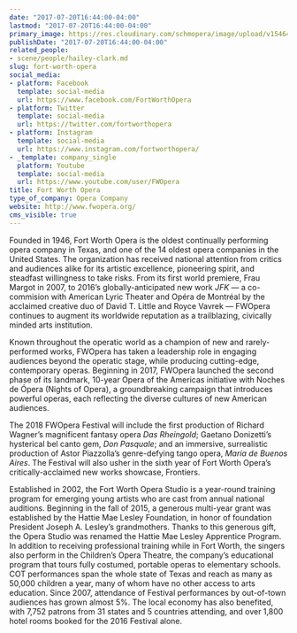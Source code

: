 ```yaml
---
date: "2017-07-20T16:44:00-04:00"
lastmod: "2017-07-20T16:44:00-04:00"
primary_image: https://res.cloudinary.com/schmopera/image/upload/v1546479415/media/2019/01/Logo-FortWorthOpera.png
publishDate: "2017-07-20T16:44:00-04:00"
related_people:
- scene/people/hailey-clark.md
slug: fort-worth-opera
social_media:
- platform: Facebook
  template: social-media
  url: https://www.facebook.com/FortWorthOpera
- platform: Twitter
  template: social-media
  url: https://twitter.com/fortworthopera
- platform: Instagram
  template: social-media
  url: https://www.instagram.com/fortworthopera/
- _template: company_single
  platform: Youtube
  template: social-media
  url: https://www.youtube.com/user/FWOpera
title: Fort Worth Opera
type_of_company: Opera Company
website: http://www.fwopera.org/
cms_visible: true
---
```

Founded in 1946, Fort Worth Opera is the oldest continually performing opera company in Texas, and one of the 14 oldest opera companies in the United States. The organization has received national attention from critics and audiences alike for its artistic excellence, pioneering spirit, and steadfast willingness to take risks. From its first world premiere, Frau Margot in 2007, to 2016’s globally-anticipated new work *JFK* — a co-commision with American Lyric Theater and Opéra de Montréal by the acclaimed creative duo of David T. Little and Royce Vavrek — FWOpera continues to augment its worldwide reputation as a trailblazing, civically minded arts institution.

Known throughout the operatic world as a champion of new and rarely-performed works, FWOpera has taken a leadership role in engaging audiences beyond the operatic stage, while producing cutting-edge, contemporary operas. Beginning in 2017, FWOpera launched the second phase of its landmark, 10-year Opera of the Americas initiative with Noches de Ópera (Nights of Opera), a groundbreaking campaign that introduces powerful operas, each reflecting the diverse cultures of new American audiences.

The 2018 FWOpera Festival will include the first production of Richard Wagner’s magnificent fantasy opera *Das Rheingold*; Gaetano Donizetti’s hysterical bel canto gem, *Don Pasquale*; and an immersive, surrealistic production of Astor Piazzolla’s genre-defying tango opera, *María de Buenos Aires*. The Festival will also usher in the sixth year of Fort Worth Opera’s critically-acclaimed new works showcase, Frontiers.

Established in 2002, the Fort Worth Opera Studio is a year-round training program for emerging young artists who are cast from annual national auditions. Beginning in the fall of 2015, a generous multi-year grant was established by the Hattie Mae Lesley Foundation, in honor of foundation President Joseph A. Lesley’s grandmothers. Thanks to this generous gift, the Opera Studio was renamed the Hattie Mae Lesley Apprentice Program. In addition to receiving professional training while in Fort Worth, the singers also perform in the Children’s Opera Theatre, the company’s educational program that tours fully costumed, portable operas to elementary schools. COT performances span the whole state of Texas and reach as many as 50,000 children a year, many of whom have no other access to arts education. Since 2007, attendance of Festival performances by out-of-town audiences has grown almost 5%. The local economy has also benefited, with 7,752 patrons from 31 states and 5 countries attending, and over 1,800 hotel rooms booked for the 2016 Festival alone.